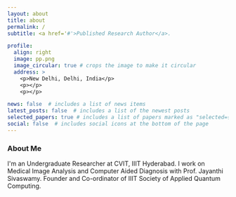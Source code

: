 ```yaml
---
layout: about
title: about
permalink: /
subtitle: <a href='#'>Published Research Author</a>. 

profile:
  align: right
  image: pp.png
  image_circular: true # crops the image to make it circular
  address: >
    <p>New Delhi, Delhi, India</p>
    <p></p>
    <p></p>

news: false  # includes a list of news items
latest_posts: false  # includes a list of the newest posts
selected_papers: true # includes a list of papers marked as "selected={false}"
social: false  # includes social icons at the bottom of the page
---
```

### About Me
I'm an Undergraduate Researcher at CVIT, IIIT Hyderabad. I work on Medical Image Analysis and Computer Aided Diagnosis with Prof. Jayanthi Sivaswamy.
Founder and Co-ordinator of IIIT Society of Applied Quantum Computing.
  

